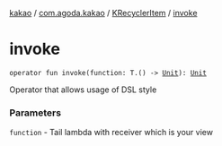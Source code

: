 [kakao](../../index.md) / [com.agoda.kakao](../index.md) / [KRecyclerItem](index.md) / [invoke](.)

# invoke

`operator fun invoke(function: T.() -> `[`Unit`](https://kotlinlang.org/api/latest/jvm/stdlib/kotlin/-unit/index.html)`): `[`Unit`](https://kotlinlang.org/api/latest/jvm/stdlib/kotlin/-unit/index.html)

Operator that allows usage of DSL style

### Parameters

`function` - Tail lambda with receiver which is your view